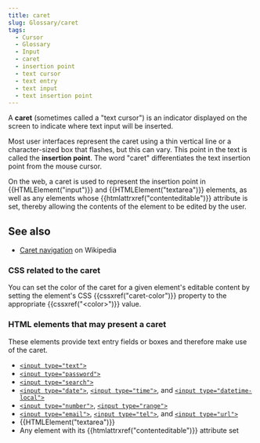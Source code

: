 ```yaml
---
title: caret
slug: Glossary/caret
tags:
  - Cursor
  - Glossary
  - Input
  - caret
  - insertion point
  - text cursor
  - text entry
  - text input
  - text insertion point
---
```


A **caret** (sometimes called a "text cursor") is an indicator displayed on the screen to indicate where text input will be inserted.

Most user interfaces represent the caret using a thin vertical line or a character-sized box that flashes, but this can vary. This point in the text is called the **insertion point**. The word "caret" differentiates the text insertion point from the mouse cursor.

On the web, a caret is used to represent the insertion point in {{HTMLElement("input")}} and {{HTMLElement("textarea")}} elements, as well as any elements whose {{htmlattrxref("contenteditable")}} attribute is set, thereby allowing the contents of the element to be edited by the user.

## See also

- [Caret navigation](https://en.wikipedia.org/wiki/Caret_navigation) on Wikipedia

### CSS related to the caret

You can set the color of the caret for a given element's editable content by setting the element's CSS {{cssxref("caret-color")}} property to the appropriate {{cssxref("&lt;color&gt;")}} value.

### HTML elements that may present a caret

These elements provide text entry fields or boxes and therefore make use of the caret.

- [`<input type="text">`](/en-US/docs/Web/HTML/Element/input/text)
- [`<input type="password">`](/en-US/docs/Web/HTML/Element/input/password)
- [`<input type="search">`](/en-US/docs/Web/HTML/Element/input/search)
- [`<input type="date">`](/en-US/docs/Web/HTML/Element/input/date), [`<input type="time">`](/en-US/docs/Web/HTML/Element/input/time), and [`<input type="datetime-local">`](/en-US/docs/Web/HTML/Element/input/datetime-local)
- [`<input type="number">`](/en-US/docs/Web/HTML/Element/input/number), [`<input type="range">`](/en-US/docs/Web/HTML/Element/input/range)
- [`<input type="email">`](/en-US/docs/Web/HTML/Element/input/email), [`<input type="tel">`](/en-US/docs/Web/HTML/Element/input/tel), and [`<input type="url">`](/en-US/docs/Web/HTML/Element/input/url)
- {{HTMLElement("textarea")}}
- Any element with its {{htmlattrxref("contenteditable")}} attribute set
